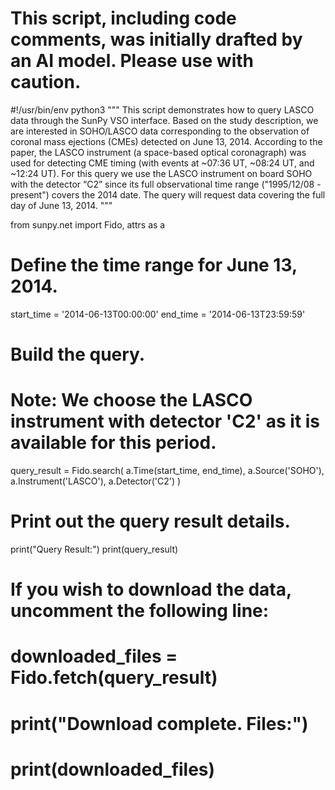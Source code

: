 # This script, including code comments, was initially drafted by an AI model. Please use with caution.

#!/usr/bin/env python3
"""
This script demonstrates how to query LASCO data through the SunPy VSO interface.
Based on the study description, we are interested in SOHO/LASCO data corresponding 
to the observation of coronal mass ejections (CMEs) detected on June 13, 2014. 
According to the paper, the LASCO instrument (a space-based optical coronagraph) 
was used for detecting CME timing (with events at ~07:36 UT, ~08:24 UT, and ~12:24 UT).
For this query we use the LASCO instrument on board SOHO with the detector “C2”
since its full observational time range ("1995/12/08 - present") covers the 2014 date.
The query will request data covering the full day of June 13, 2014.
"""

from sunpy.net import Fido, attrs as a

# Define the time range for June 13, 2014.
start_time = '2014-06-13T00:00:00'
end_time = '2014-06-13T23:59:59'

# Build the query.
# Note: We choose the LASCO instrument with detector 'C2' as it is available for this period.
query_result = Fido.search(
    a.Time(start_time, end_time),
    a.Source('SOHO'),
    a.Instrument('LASCO'),
    a.Detector('C2')
)

# Print out the query result details.
print("Query Result:")
print(query_result)

# If you wish to download the data, uncomment the following line:
# downloaded_files = Fido.fetch(query_result)
# print("Download complete. Files:")
# print(downloaded_files)
